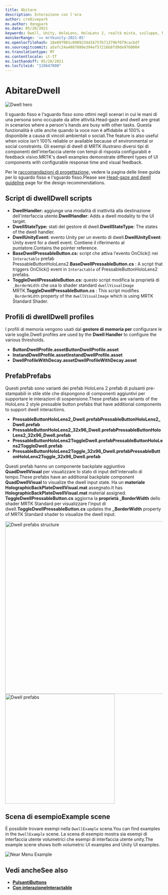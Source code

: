 ```yaml
---
title: Abitare
description: Interazione con l'ora
author: cre8ivepark
ms.author: dongpark
ms.date: 05/20/2021
keywords: Dwell, Unity, HoloLens, HoloLens 2, realtà mista, sviluppo, MRTK
monikerRange: '>= mrtkunity-2021-05'
ms.openlocfilehash: 18e69f001c8989234d1b75fb713796f079cacbdf
ms.sourcegitcommit: a5afc24a4887880e394ef57216b8fd9de9760004
ms.translationtype: MT
ms.contentlocale: it-IT
ms.lasthandoff: 05/28/2021
ms.locfileid: "110647800"
---
```

# <a name="dwell"></a><span data-ttu-id="2da38-104">Abitare</span><span class="sxs-lookup"><span data-stu-id="2da38-104">Dwell</span></span>

![Dwell hero](../images/dwell/MRTK_UX_Dwell.png)

<span data-ttu-id="2da38-106">Il sguardo fisso e l'sguardo fisso sono ottimi negli scenari in cui le mani di una persona sono occupate da altre attività.</span><span class="sxs-lookup"><span data-stu-id="2da38-106">Head-gaze and dwell are great in scenarios where a person's hands are busy with other tasks.</span></span> <span data-ttu-id="2da38-107">Questa funzionalità è utile anche quando la voce non è affidabile al 100% o disponibile a causa di vincoli ambientali o sociali.</span><span class="sxs-lookup"><span data-stu-id="2da38-107">The feature is also useful when voice isn't 100% reliable or available because of environmental or social constraints.</span></span>
<span data-ttu-id="2da38-108">Gli esempi di dwell di MRTK illustrano diversi tipi di componenti dell'interfaccia utente con tempi di risposta configurabili e feedback visivo.</span><span class="sxs-lookup"><span data-stu-id="2da38-108">MRTK's dwell examples demonstrate different types of UI components with configurable response time and visual feedback.</span></span>

<span data-ttu-id="2da38-109">Per le [raccomandazioni di progettazione,](/windows/mixed-reality/design/gaze-and-dwell-head) vedere la pagina delle linee guida per lo sguardo fisso e l'sguardo fisso.</span><span class="sxs-lookup"><span data-stu-id="2da38-109">Please see [Head-gaze and dwell guideline](/windows/mixed-reality/design/gaze-and-dwell-head) page for the design recommendations.</span></span>

## <a name="dwell-scripts"></a><span data-ttu-id="2da38-110">Script di dwell</span><span class="sxs-lookup"><span data-stu-id="2da38-110">Dwell scripts</span></span>

- <span data-ttu-id="2da38-111">**DwellHandler:** aggiunge una modalità di inattività alla destinazione dell'interfaccia utente.</span><span class="sxs-lookup"><span data-stu-id="2da38-111">**DwellHandler**: Adds a dwell modality to the UI target.</span></span>
- <span data-ttu-id="2da38-112">**DwellStateType:** stati del gestore di dwell.</span><span class="sxs-lookup"><span data-stu-id="2da38-112">**DwellStateType**: The states of the dwell handler.</span></span>
- <span data-ttu-id="2da38-113">**DwellUnityEvent:** evento Unity per un evento di dwell.</span><span class="sxs-lookup"><span data-stu-id="2da38-113">**DwellUnityEvent**: Unity event for a dwell event.</span></span> <span data-ttu-id="2da38-114">Contiene il riferimento al puntatore.</span><span class="sxs-lookup"><span data-stu-id="2da38-114">Contains the pointer reference.</span></span>
- <span data-ttu-id="2da38-115">**BaseDwellPressableButton.cs:** script che attiva l'evento OnClick() nei `Interactable` prefab PressableButtonHoloLens2.</span><span class="sxs-lookup"><span data-stu-id="2da38-115">**BaseDwellPressableButton.cs** : A script that triggers OnClick() event in `Interactable` of PressableButtonHoloLens2 prefabs.</span></span>
- <span data-ttu-id="2da38-116">**ToggleDwellPressableButton.cs:** questo script modifica la proprietà di `_BorderWidth` che usa lo shader standard `dwellVisualImage` MRTK.</span><span class="sxs-lookup"><span data-stu-id="2da38-116">**ToggleDwellPressableButton.cs** : This script modifies `_BorderWidth` property of the `dwellVisualImage` which is using MRTK Standard Shader.</span></span>

## <a name="dwell-profiles"></a><span data-ttu-id="2da38-117">Profili di dwell</span><span class="sxs-lookup"><span data-stu-id="2da38-117">Dwell profiles</span></span>
<span data-ttu-id="2da38-118">I profili di memoria vengono usati dal **gestore di memoria per** configurare le varie soglie.</span><span class="sxs-lookup"><span data-stu-id="2da38-118">Dwell profiles are used by the **Dwell Handler** to configure the various thresholds.</span></span>
- <span data-ttu-id="2da38-119">**ButtonDwellProfile.asset**</span><span class="sxs-lookup"><span data-stu-id="2da38-119">**ButtonDwellProfile.asset**</span></span>
- <span data-ttu-id="2da38-120">**InstandDwellProfile.asset**</span><span class="sxs-lookup"><span data-stu-id="2da38-120">**InstandDwellProfile.asset**</span></span>
- <span data-ttu-id="2da38-121">**DwellProfileWithDecay.asset**</span><span class="sxs-lookup"><span data-stu-id="2da38-121">**DwellProfileWithDecay.asset**</span></span>

## <a name="prefabs"></a><span data-ttu-id="2da38-122">Prefab</span><span class="sxs-lookup"><span data-stu-id="2da38-122">Prefabs</span></span>

<span data-ttu-id="2da38-123">Questi prefab sono varianti dei prefab HoloLens 2 prefab di pulsanti pre-stampabili in stile stile che dispongono di componenti aggiuntivi per supportare le interazioni di sospensione.</span><span class="sxs-lookup"><span data-stu-id="2da38-123">These prefabs are variants of the HoloLens 2 style pressable button prefabs that have additional components to support dwell interactions.</span></span>

- <span data-ttu-id="2da38-124">**PressableButtonHoloLens2_Dwell.prefab**</span><span class="sxs-lookup"><span data-stu-id="2da38-124">**PressableButtonHoloLens2_Dwell.prefab**</span></span>
- <span data-ttu-id="2da38-125">**PressableButtonHoloLens2_32x96_Dwell.prefab**</span><span class="sxs-lookup"><span data-stu-id="2da38-125">**PressableButtonHoloLens2_32x96_Dwell.prefab**</span></span>
- <span data-ttu-id="2da38-126">**PressableButtonHoloLens2ToggleDwell.prefab**</span><span class="sxs-lookup"><span data-stu-id="2da38-126">**PressableButtonHoloLens2ToggleDwell.prefab**</span></span>
- <span data-ttu-id="2da38-127">**PressableButtonHoloLens2Toggle_32x96_Dwell.prefab**</span><span class="sxs-lookup"><span data-stu-id="2da38-127">**PressableButtonHoloLens2Toggle_32x96_Dwell.prefab**</span></span>

<span data-ttu-id="2da38-128">Questi prefab hanno un componente backplate aggiuntivo **QuadDwellVisual** per visualizzare lo stato di input dell'intervallo di tempo.</span><span class="sxs-lookup"><span data-stu-id="2da38-128">These prefabs have an additional backplate component **QuadDwellVisual** to visualize the dwell input state.</span></span> <span data-ttu-id="2da38-129">Ha un **materiale HolographicBackPlateDwellVisual.mat** assegnato.</span><span class="sxs-lookup"><span data-stu-id="2da38-129">It has **HolographicBackPlateDwellVisual.mat** material assigned.</span></span> <span data-ttu-id="2da38-130">**ToggleDwellPressableButton.cs** aggiorna la **proprietà _BorderWidth** dello shader MRTK Standard per visualizzare l'input di dwell.</span><span class="sxs-lookup"><span data-stu-id="2da38-130">**ToggleDwellPressableButton.cs** updates the **_BorderWidth** property of MRTK Standard shader to visualize the dwell input.</span></span>

<img src="../images/dwell/MRTK_UX_Dwell_Prefabs_Structure.png" alt="Dwell prefabs structure" width="550px">
<img src="../images/dwell/MRTK_UX_Dwell_Prefabs.png" alt="Dwell prefabs" width="350px">

## <a name="example-scene"></a><span data-ttu-id="2da38-131">Scena di esempio</span><span class="sxs-lookup"><span data-stu-id="2da38-131">Example scene</span></span>

<span data-ttu-id="2da38-132">È possibile trovare esempi nella `DwellExample` scena.</span><span class="sxs-lookup"><span data-stu-id="2da38-132">You can find examples in the `DwellExample` scene.</span></span> <span data-ttu-id="2da38-133">La scena di esempio mostra sia esempi di interfaccia utente volumetrici che esempi di interfaccia utente unity.</span><span class="sxs-lookup"><span data-stu-id="2da38-133">The example scene shows both volumetric UI examples and Unity UI examples.</span></span>

<img src="../images/dwell/MRTK_UX_Dwell_Examples.png" alt="Near Menu Example">

## <a name="see-also"></a><span data-ttu-id="2da38-134">Vedi anche</span><span class="sxs-lookup"><span data-stu-id="2da38-134">See also</span></span>

- [<span data-ttu-id="2da38-135">**Pulsanti**</span><span class="sxs-lookup"><span data-stu-id="2da38-135">**Buttons**</span></span>](button.md)
- [<span data-ttu-id="2da38-136">**Con interazione**</span><span class="sxs-lookup"><span data-stu-id="2da38-136">**Interactable**</span></span>](interactable.md)
